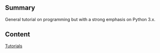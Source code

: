 ## Summary

 General tutorial on programming but with a strong emphasis
on Python 3.x. 

## Content

[Tutorials](http://bit.ly/LearnProgram)
